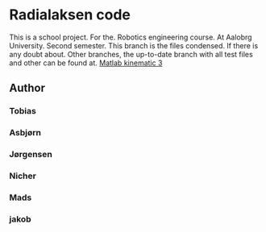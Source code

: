 # **Radialaksen** code
This is a school project. For the. Robotics engineering course. At Aalobrg University. Second semester. This branch is the files condensed. If there is any doubt about. Other branches, the up-to-date branch with all test files and other can be found at. [Matlab kinematic 3](https://github.com/asband21/Radialaksen/tree/matlab_kinamatik_3)

## Author 
### Tobias
### Asbjørn 
### Jørgensen
### Nicher
### Mads 
### jakob
